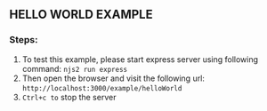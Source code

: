 ## HELLO WORLD EXAMPLE
  
### Steps:
1. To test this example, please start express server using following command:
```njs2 run express```
2. Then open the browser and visit the following url:
```http://localhost:3000/example/helloWorld```
3. ```Ctrl+c to``` stop the server
